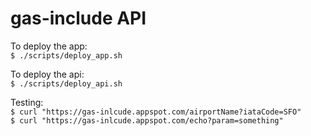 # gas-include API

To deploy the app:   
```$ ./scripts/deploy_app.sh```

To deploy the api:   
```$ ./scripts/deploy_api.sh```

Testing:   
```$ curl "https://gas-inlcude.appspot.com/airportName?iataCode=SFO"```   
```$ curl "https://gas-inlcude.appspot.com/echo?param=something"```
